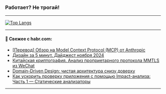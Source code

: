 ### Работает? Не трогай!

---
<!--
#### 🛠️ Technical stack:

![Java](https://img.shields.io/badge/Java-informational?logo=Oracle&style=flat&logoColor=white&color=FF4500)
![Kotlin](https://img.shields.io/badge/Kotlin-informational?logo=Kotlin&style=flat&logoColor=white&color=774D97)
![TS](https://img.shields.io/badge/TypeScript-informational?logo=typeScript&style=flat&logoColor=black&color=017acc)
![Python](https://img.shields.io/badge/Python-informational?logo=Python&style=flat&logoColor=black&color=ffdd54) <br>
![Spring](https://img.shields.io/badge/Spring-informational?logo=Spring&style=flat&logoColor=white&color=6DB33F) 
![SpringBoot](https://img.shields.io/badge/SpringBoot-informational?logo=SpringBoot&style=flat&logoColor=white&color=6DB33F)
![Nest](https://img.shields.io/badge/NestJS-informational?logo=NestJS&style=flat&logoColor=white&color=E0234E) 
![NodeJS](https://img.shields.io/badge/NodeJS-informational?logo=node.js&style=flat&logoColor=white&color=70A760)<br>
![PostgreSQL](https://img.shields.io/badge/PostgreSQL-informational?logo=PostgreSQL&style=flat&logoColor=white&color=DAA520)
![MongoDB](https://img.shields.io/badge/MongoDB-informational?logo=MongoDB&style=flat&logoColor=white&color=870000)
![Apache](https://img.shields.io/badge/Apache-informational?logo=apache&style=flat&logoColor=white&color=f74e28)

___ 
-->

<!--- #### 🛠️ : --->

[![Top Langs](https://github-readme-stats-82jvfl3w3-advtsettinggmailcoms-projects.vercel.app/api/top-langs/?username=zloylis&langs_count=10&hide_title=true&title_color=e6edf3&size_weight=0.5&count_weight=0.5&layout=compact&hide_progress=true&hide_border=true&theme=dracula)](https://github.com/zloylis)

<!---


####  :octocat:&nbsp;&nbsp; Статистика:

![GitHub stats](https://github-readme-stats-u2qms2cxw-advtsettinggmailcoms-projects.vercel.app/api?username=zloylis&show_icons=true&hide_border=true&theme=dracula&title_color=e6edf3&include_all_commits=true&count_private=true&hide_rank=false&hide_title=true&rank_icon=github)
-->
---

#### 💬 Свежее с habr.com:

<!-- BLOG-POST-LIST:START -->
- [[Перевод] Обзор на Model Context Protocol &lpar;MCP&rpar; от Anthropic](https://habr.com/ru/articles/862312/?utm_source=habrahabr&utm_medium=rss&utm_campaign=862312)
- [Дизайн за 5 минут. Дайджест ноября 2024](https://habr.com/ru/companies/garage8/articles/862308/?utm_source=habrahabr&utm_medium=rss&utm_campaign=862308)
- [Китайская криптография. Анализ проприетарного протокола MMTLS из WeChat](https://habr.com/ru/companies/globalsign/articles/862300/?utm_source=habrahabr&utm_medium=rss&utm_campaign=862300)
- [Domain-Driven Design: чистая архитектура снизу доверху](https://habr.com/ru/companies/sberbank/articles/781612/?utm_source=habrahabr&utm_medium=rss&utm_campaign=781612)
- [Как ускорить проверку приложения с помощью Impact-анализа: Часть 1 — Статические анализаторы](https://habr.com/ru/companies/cian/articles/861922/?utm_source=habrahabr&utm_medium=rss&utm_campaign=861922)
<!-- BLOG-POST-LIST:END -->

---
